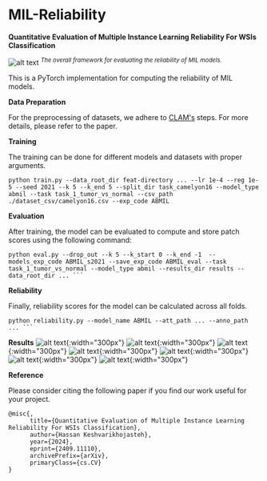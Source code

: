 # MIL-Reliability
__Quantitative Evaluation of Multiple Instance Learning
Reliability For WSIs Classification__

![alt text](https://github.com/tueimage/MIL-Reliability/raw/main/framework_.png)
_<sup>The overall framework for evaluating the reliability of MIL models.</sup>_


This is a PyTorch implementation for computing the reliability of MIL models.



**Data Preparation**

For the preprocessing of datasets, we adhere to [CLAM's](https://github.com/mahmoodlab/CLAM) steps. For more details, please refer to the paper.


**Training**

The training can be done for different models and datasets with proper arguments.

```
python train.py --data_root_dir feat-directory ... --lr 1e-4 --reg 1e-5 --seed 2021 --k 5 --k_end 5 --split_dir task_camelyon16 --model_type abmil --task task_1_tumor_vs_normal --csv_path ./dataset_csv/camelyon16.csv --exp_code ABMIL  
```

**Evaluation**

After training, the model can be evaluated to compute and store patch scores using the following command:

```
python eval.py --drop_out --k 5 --k_start 0 --k_end -1  --models_exp_code ABMIL_s2021 --save_exp_code ABMIL_eval --task task_1_tumor_vs_normal --model_type abmil --results_dir results --data_root_dir ... ```
```

**Reliability**

Finally, reliability scores for the model can be calculated across all folds.

```
python reliability.py --model_name ABMIL --att_path ... --anno_path ... ```
```

**Results**
![alt text](https://github.com/tueimage/MIL-Reliability/raw/main/bar_plot_AUC.png){:width="300px"}
![alt text](https://github.com/tueimage/MIL-Reliability/raw/main/bar_plot_AUPRC.png){:width="300px"}
![alt text](https://github.com/tueimage/MIL-Reliability/raw/main/bar_plot_F1.png){:width="300px"}
![alt text](https://github.com/tueimage/MIL-Reliability/raw/main/bar_plot_FLOPs.png){:width="300px"}
![alt text](https://github.com/tueimage/MIL-Reliability/raw/main/bar_plot_MI.png){:width="300px"}
![alt text](https://github.com/tueimage/MIL-Reliability/raw/main/bar_plot_Size.png){:width="300px"}
![alt text](https://github.com/tueimage/MIL-Reliability/raw/main/bar_plot_Spearmans.png){:width="300px"}


**Reference**

Please consider citing the following paper if you find our work useful for your project.

```
@misc{,
      title={Quantitative Evaluation of Multiple Instance Learning Reliability For WSIs Classification}, 
      author={Hassan Keshvarikhojasteh},
      year={2024},
      eprint={2409.11110},
      archivePrefix={arXiv},
      primaryClass={cs.CV}
}
```
